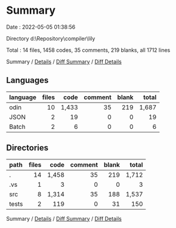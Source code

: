 # Summary

Date : 2022-05-05 01:38:56

Directory d:\Repository\compiler\lily

Total : 14 files,  1458 codes, 35 comments, 219 blanks, all 1712 lines

Summary / [Details](details.md) / [Diff Summary](diff.md) / [Diff Details](diff-details.md)

## Languages
| language | files | code | comment | blank | total |
| :--- | ---: | ---: | ---: | ---: | ---: |
| odin | 10 | 1,433 | 35 | 219 | 1,687 |
| JSON | 2 | 19 | 0 | 0 | 19 |
| Batch | 2 | 6 | 0 | 0 | 6 |

## Directories
| path | files | code | comment | blank | total |
| :--- | ---: | ---: | ---: | ---: | ---: |
| . | 14 | 1,458 | 35 | 219 | 1,712 |
| .vs | 1 | 3 | 0 | 0 | 3 |
| src | 8 | 1,314 | 35 | 188 | 1,537 |
| tests | 2 | 119 | 0 | 31 | 150 |

Summary / [Details](details.md) / [Diff Summary](diff.md) / [Diff Details](diff-details.md)